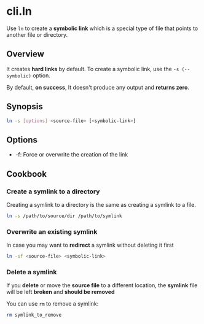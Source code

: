 # cli.ln

Use `ln` to create a **symbolic link** which is a special type of file that
points to another file or directory.

## Overview

It creates **hard links** by default. To create a symbolic link, use the
`-s (--symbolic)` option.

By default, **on success**, It doesn't produce any output and **returns zero**.

## Synopsis

```sh
ln -s [options] <source-file> [<symbolic-link>]
```

## Options

- -f: Force or overwrite the creation of the link

## Cookbook

### Create a symlink to a directory

Creating a symlink to a directory is the same as creating a symlink to a file.

```sh
ln -s /path/to/source/dir /path/to/symlink
```

### Overwrite an existing symlink

In case you may want to **redirect** a symlink without deleting it first

```sh
ln -sf <source-file> <symbolic-link>
```

### Delete a symlink

If you **delete** or move the **source file** to a different location, the
**symlink** file will be left **broken** and **should be removed**

You can use `rm` to remove a symlink:

```sh
rm symlink_to_remove
```
